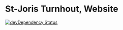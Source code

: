 St-Joris Turnhout, Website
===============================

[![devDependency Status](https://david-dm.org/tjoosten/sitjot-1/dev-status.svg)](https://david-dm.org/tjoosten/sijot-1#info=devDependencies)